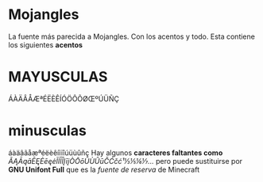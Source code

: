 # Mojangles
La fuente más parecida a Mojangles. Con los acentos y todo. Esta contiene los siguientes **acentos**
# MAYUSCULAS
ÁÀÄÂÅÆªÉËÈÊÍÓÖÔÕØŒºÚÜÑÇ
# minusculas
áàäâãåæªéëèêíìïîúüùûñç
Hay algunos **caracteres faltantes como** *ÃĄĀąāĒĘĖēęėÌÏĪÎĮīįÒŌōŪÙÛūČĆčć¹⅓⅕⅙⅐…* pero puede sustituirse por **GNU Unifont Full** que es la *fuente de reserva* de Minecraft
